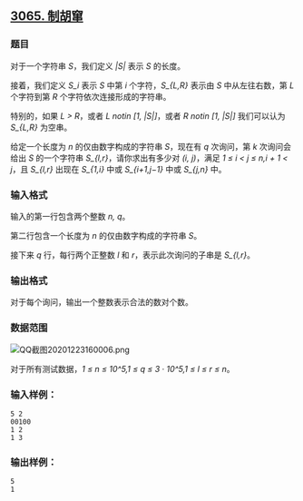## [3065. 制胡窜](https://www.acwing.com/problem/content/3068/)

### 题目

对于一个字符串 *S*，我们定义 *|S|* 表示 *S* 的长度。

接着，我们定义 *S_i* 表示 *S* 中第 *i* 个字符，*S_{L,R}* 表示由 *S* 中从左往右数，第 *L* 个字符到第 *R* 个字符依次连接形成的字符串。

特别的，如果 *L > R*，或者 *L notin [1, |S|]*，或者 *R notin [1, |S|]* 我们可以认为 *S_{L,R}* 为空串。

给定一个长度为 *n* 的仅由数字构成的字符串 *S*，现在有 *q* 次询问，第 *k* 次询问会给出 *S* 的一个字符串 *S_{l,r}*，请你求出有多少对 *(i, j)*，满足 *1 ≤ i < j ≤ n,i + 1 < j*，且 *S_{l,r}* 出现在 *S_{1,i}* 中或 *S_{i+1,j−1}* 中或 *S_{j,n}* 中。

### 输入格式

输入的第一行包含两个整数 *n, q*。

第二行包含一个长度为 *n* 的仅由数字构成的字符串 *S*。

接下来 *q* 行，每行两个正整数 *l* 和 *r*，表示此次询问的子串是 *S_{l,r}*。

### 输出格式

对于每个询问，输出一个整数表示合法的数对个数。

### 数据范围

 ![QQ截图20201223160006.png](https://cdn.acwing.com/media/article/image/2020/12/23/19_e53c3c6c44-QQ截图20201223160006.png)

对于所有测试数据，*1 ≤ n ≤ 10^5,1 ≤ q ≤ 3 · 10^5,1 ≤ l ≤ r ≤ n*。

### 输入样例：

```
5 2
00100
1 2
1 3
```

### 输出样例：

```
5
1
```
